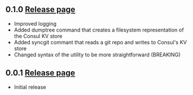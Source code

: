 ## 0.1.0 [Release page](https://github.com/Tubular/consul-bak/releases/tag/0.1.0)
* Improved logging
* Added dumptree command that creates a filesystem representation of the Consul KV store
* Added syncgit commant that reads a git repo and writes to Consul's KV store
* Changed syntax of the utility to be more straightforward (BREAKING)

## 0.0.1 [Release page](https://github.com/Tubular/consul-bak/releases/tag/0.0.1)
* Initial release
